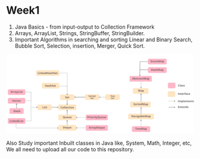 # Week1

1. Java Basics - from input-output to Collection Framework
2. Arrays, ArrayList, Strings, StringBuffer, StringBuilder.
3. Important Algorithms in searching and sorting 
    Linear and Binary Search,
    Bubble Sort, Selection, insertion, Merger, Quick Sort.


![Collectoin-framework](https://github.com/Letsdoit-com/Week1/blob/main/Images/collection-framework.png)


  Also Study important Inbuilt classes in Java like, System, Math, Integer, etc,
  We all need to upload all our code to this repository.
